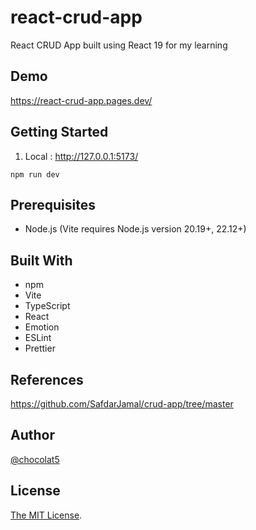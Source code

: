 # react-crud-app

React CRUD App built using React 19 for my learning


## Demo

https://react-crud-app.pages.dev/

## Getting Started

1. Local : http://127.0.0.1:5173/

```
npm run dev
```

## Prerequisites

- Node.js (Vite requires Node.js version 20.19+, 22.12+)

## Built With

- npm
- Vite
- TypeScript
- React
- Emotion
- ESLint
- Prettier

## References

https://github.com/SafdarJamal/crud-app/tree/master

## Author

[@chocolat5](https://github.com/chocolat5)

## License

[The MIT License](https://opensource.org/licenses/MIT).
